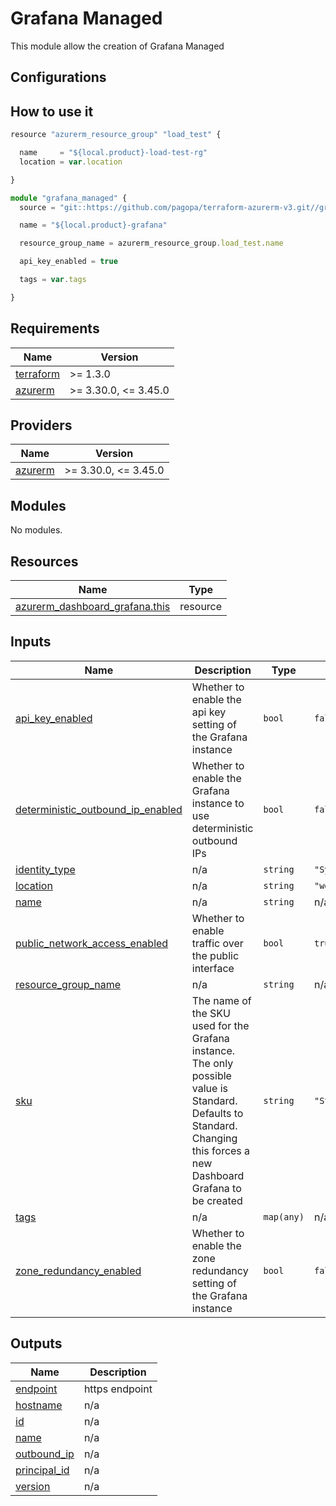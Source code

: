 # Grafana Managed

This module allow the creation of Grafana Managed

## Configurations

## How to use it

```ts
resource "azurerm_resource_group" "load_test" {

  name     = "${local.product}-load-test-rg"
  location = var.location

}

module "grafana_managed" {
  source = "git::https://github.com/pagopa/terraform-azurerm-v3.git//grafana?ref=feature/new_output_grafana"

  name = "${local.product}-grafana"

  resource_group_name = azurerm_resource_group.load_test.name

  api_key_enabled = true

  tags = var.tags

}

```

<!-- markdownlint-disable -->
<!-- BEGINNING OF PRE-COMMIT-TERRAFORM DOCS HOOK -->
## Requirements

| Name | Version |
|------|---------|
| <a name="requirement_terraform"></a> [terraform](#requirement\_terraform) | >= 1.3.0 |
| <a name="requirement_azurerm"></a> [azurerm](#requirement\_azurerm) | >= 3.30.0, <= 3.45.0 |

## Providers

| Name | Version |
|------|---------|
| <a name="provider_azurerm"></a> [azurerm](#provider\_azurerm) | >= 3.30.0, <= 3.45.0 |

## Modules

No modules.

## Resources

| Name | Type |
|------|------|
| [azurerm_dashboard_grafana.this](https://registry.terraform.io/providers/hashicorp/azurerm/latest/docs/resources/dashboard_grafana) | resource |

## Inputs

| Name | Description | Type | Default | Required |
|------|-------------|------|---------|:--------:|
| <a name="input_api_key_enabled"></a> [api\_key\_enabled](#input\_api\_key\_enabled) | Whether to enable the api key setting of the Grafana instance | `bool` | `false` | no |
| <a name="input_deterministic_outbound_ip_enabled"></a> [deterministic\_outbound\_ip\_enabled](#input\_deterministic\_outbound\_ip\_enabled) | Whether to enable the Grafana instance to use deterministic outbound IPs | `bool` | `false` | no |
| <a name="input_identity_type"></a> [identity\_type](#input\_identity\_type) | n/a | `string` | `"SystemAssigned"` | no |
| <a name="input_location"></a> [location](#input\_location) | n/a | `string` | `"westeurope"` | no |
| <a name="input_name"></a> [name](#input\_name) | n/a | `string` | n/a | yes |
| <a name="input_public_network_access_enabled"></a> [public\_network\_access\_enabled](#input\_public\_network\_access\_enabled) | Whether to enable traffic over the public interface | `bool` | `true` | no |
| <a name="input_resource_group_name"></a> [resource\_group\_name](#input\_resource\_group\_name) | n/a | `string` | n/a | yes |
| <a name="input_sku"></a> [sku](#input\_sku) | The name of the SKU used for the Grafana instance. The only possible value is Standard. Defaults to Standard. Changing this forces a new Dashboard Grafana to be created | `string` | `"Standard"` | no |
| <a name="input_tags"></a> [tags](#input\_tags) | n/a | `map(any)` | n/a | yes |
| <a name="input_zone_redundancy_enabled"></a> [zone\_redundancy\_enabled](#input\_zone\_redundancy\_enabled) | Whether to enable the zone redundancy setting of the Grafana instance | `bool` | `false` | no |

## Outputs

| Name | Description |
|------|-------------|
| <a name="output_endpoint"></a> [endpoint](#output\_endpoint) | https endpoint |
| <a name="output_hostname"></a> [hostname](#output\_hostname) | n/a |
| <a name="output_id"></a> [id](#output\_id) | n/a |
| <a name="output_name"></a> [name](#output\_name) | n/a |
| <a name="output_outbound_ip"></a> [outbound\_ip](#output\_outbound\_ip) | n/a |
| <a name="output_principal_id"></a> [principal\_id](#output\_principal\_id) | n/a |
| <a name="output_version"></a> [version](#output\_version) | n/a |
<!-- END OF PRE-COMMIT-TERRAFORM DOCS HOOK -->
